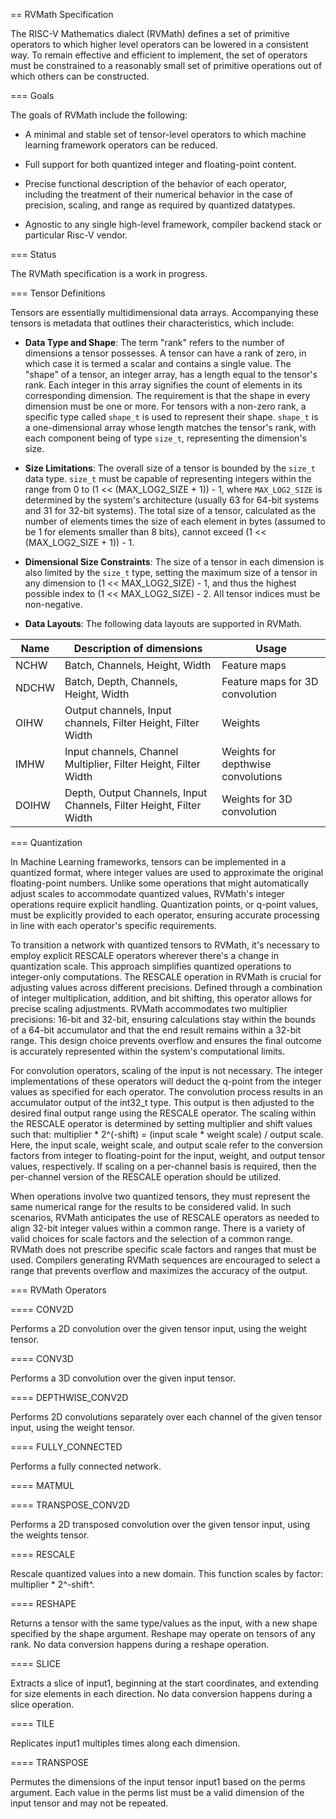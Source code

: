 == RVMath Specification

The RISC-V Mathematics dialect (RVMath) defines a set of primitive operators to which higher level operators can be lowered in a consistent
way. To remain effective and efficient to implement, the set of operators must be constrained to a reasonably small set of primitive
operations out of which others can be constructed.

=== Goals

The goals of RVMath include the following:

* A minimal and stable set of tensor-level operators to which machine learning framework operators can be reduced.

* Full support for both quantized integer and floating-point content.

* Precise functional description of the behavior of each operator, including the treatment of their numerical behavior in the case of precision,
scaling, and range as required by quantized datatypes.

* Agnostic to any single high-level framework, compiler backend stack or particular Risc-V vendor.

=== Status

The RVMath specification is a work in progress.

=== Tensor Definitions

Tensors are essentially multidimensional data arrays. Accompanying these tensors is metadata that outlines their characteristics, which
include:

- **Data Type and Shape**: The term "rank" refers to the number of dimensions a tensor possesses. A tensor can have a rank of zero, in
which case it is termed a scalar and contains a single value. The "shape" of a tensor, an integer array, has a length equal to the tensor's
rank. Each integer in this array signifies the count of elements in its corresponding dimension. The requirement is that the shape in every
dimension must be one or more. For tensors with a non-zero rank, a specific type called `shape_t` is used to represent their shape.
`shape_t` is a one-dimensional array whose length matches the tensor's rank, with each component being of type `size_t`, representing the
dimension's size.

- **Size Limitations**: The overall size of a tensor is bounded by the `size_t` data type. `size_t` must be capable of representing
integers within the range from 0 to (1 << (MAX_LOG2_SIZE + 1)) - 1, where `MAX_LOG2_SIZE` is determined by the system's architecture
(usually 63 for 64-bit systems and 31 for 32-bit systems). The total size of a tensor, calculated as the number of elements times the size
of each element in bytes (assumed to be 1 for elements smaller than 8 bits), cannot exceed (1 << (MAX_LOG2_SIZE + 1)) - 1.

- **Dimensional Size Constraints**: The size of a tensor in each dimension is also limited by the `size_t` type, setting the maximum size
of a tensor in any dimension to (1 << MAX_LOG2_SIZE) - 1, and thus the highest possible index to (1 << MAX_LOG2_SIZE) - 2. All tensor
indices must be non-negative.

- **Data Layouts**: The following data layouts are supported in RVMath.

|Name|Description of dimensions|Usage|
|----|-------------------------|-----|
|NCHW|Batch, Channels, Height, Width|Feature maps|
|NDCHW|Batch, Depth, Channels, Height, Width|Feature maps for 3D convolution|
|OIHW|Output channels, Input channels, Filter Height, Filter Width|Weights|
|IMHW|Input channels, Channel Multiplier, Filter Height, Filter Width|Weights for depthwise convolutions|
|DOIHW|Depth, Output Channels, Input Channels, Filter Height, Filter Width|Weights for 3D convolution|

=== Quantization

In Machine Learning frameworks, tensors can be implemented in a quantized format, where integer values are used to approximate the original
floating-point numbers. Unlike some operations that might automatically adjust scales to accommodate quantized values, RVMath's integer
operations require explicit handling. Quantization points, or q-point values, must be explicitly provided to each operator, ensuring
accurate processing in line with each operator's specific requirements.

To transition a network with quantized tensors to RVMath, it's necessary to employ explicit RESCALE operators wherever there's a change in
quantization scale. This approach simplifies quantized operations to integer-only computations. The RESCALE operation in RVMath is crucial
for adjusting values across different precisions. Defined through a combination of integer multiplication, addition, and bit shifting, this
operator allows for precise scaling adjustments. RVMath accommodates two multiplier precisions: 16-bit and 32-bit, ensuring calculations
stay within the bounds of a 64-bit accumulator and that the end result remains within a 32-bit range. This design choice prevents overflow
and ensures the final outcome is accurately represented within the system's computational limits.

For convolution operators, scaling of the input is not necessary. The integer implementations of these operators will deduct the q-point
from the integer values as specified for each operator. The convolution process results in an accumulator output of the int32_t type. This
output is then adjusted to the desired final output range using the RESCALE operator. The scaling within the RESCALE operator is determined
by setting multiplier and shift values such that: multiplier * 2^(-shift) = (input scale * weight scale) / output scale. Here, the input
scale, weight scale, and output scale refer to the conversion factors from integer to floating-point for the input, weight, and output
tensor values, respectively. If scaling on a per-channel basis is required, then the per-channel version of the RESCALE operation should be
utilized.

When operations involve two quantized tensors, they must represent the same numerical range for the results to be considered valid. In such
scenarios, RVMath anticipates the use of RESCALE operators as needed to align 32-bit integer values within a common range. There is a
variety of valid choices for scale factors and the selection of a common range. RVMath does not prescribe specific scale factors and ranges
that must be used. Compilers generating RVMath sequences are encouraged to select a range that prevents overflow and maximizes the accuracy
of the output.

=== RVMath Operators

==== CONV2D

Performs a 2D convolution over the given tensor input, using the weight tensor.

==== CONV3D

Performs a 3D convolution over the given input tensor.

==== DEPTHWISE_CONV2D

Performs 2D convolutions separately over each channel of the given tensor input, using the weight tensor.

==== FULLY_CONNECTED

Performs a fully connected network.

==== MATMUL

==== TRANSPOSE_CONV2D

Performs a 2D transposed convolution over the given tensor input, using the weights tensor.

==== RESCALE

Rescale quantized values into a new domain. This function scales by factor: multiplier * 2^-shift^.

==== RESHAPE

Returns a tensor with the same type/values as the input, with a new shape specified by the shape argument. Reshape may operate on tensors of any rank. No data conversion happens during a reshape operation.

==== SLICE

Extracts a slice of input1, beginning at the start coordinates, and extending for size elements in each direction.
No data conversion happens during a slice operation.

==== TILE

Replicates input1 multiples times along each dimension.

==== TRANSPOSE

Permutes the dimensions of the input tensor input1 based on the perms argument.
Each value in the perms list must be a valid dimension of the input tensor and may not be repeated.

